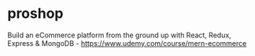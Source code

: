 # proshop
Build an eCommerce platform from the ground up with React, Redux, Express &amp; MongoDB - https://www.udemy.com/course/mern-ecommerce
